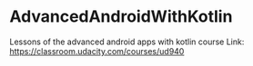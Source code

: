 # AdvancedAndroidWithKotlin

Lessons of the advanced android apps with kotlin course 
Link: https://classroom.udacity.com/courses/ud940
